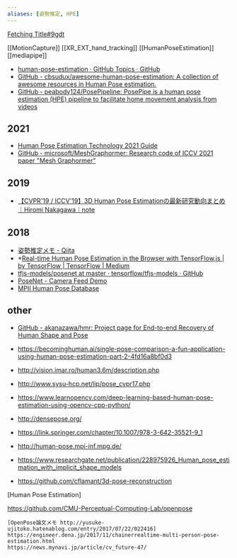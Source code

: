 ```yaml
---
aliases: [姿勢推定, HPE]
---
```


[Fetching Title#9gdt](https://gitlab.freedesktop.org/xrdesktop/xrdesktop)

[[MotionCapture]]
[[XR_EXT_hand_tracking]]
[[HumanPoseEstimation]]
[[mediapipe]]

- [human-pose-estimation · GitHub Topics · GitHub](https://github.com/topics/human-pose-estimation)
- [GitHub - cbsudux/awesome-human-pose-estimation: A collection of awesome resources in Human Pose estimation.](https://github.com/cbsudux/awesome-human-pose-estimation)
- [GitHub - peabody124/PosePipeline: PosePipe is a human pose estimation (HPE) pipeline to facilitate home movement analysis from videos](https://github.com/peabody124/PosePipeline)

## 2021
- [Human Pose Estimation Technology 2021 Guide](https://mobidev.biz/blog/human-pose-estimation-ai-personal-fitness-coach)
- [GitHub - microsoft/MeshGraphormer: Research code of ICCV 2021 paper "Mesh Graphormer"](https://github.com/microsoft/MeshGraphormer)

## 2019
- [【CVPR'19 / ICCV'19】3D Human Pose Estimationの最新研究動向まとめ｜Hiromi Nakagawa｜note](https://note.mu/hirominakagawa/n/nbc226d7d1bfb)

## 2018
- [姿勢推定メモ - Qiita](https://qiita.com/nkjzm/items/2714e96c5f289e0c1203)
- *[Real-time Human Pose Estimation in the Browser with TensorFlow.js | by TensorFlow | TensorFlow | Medium](https://medium.com/tensorflow/real-time-human-pose-estimation-in-the-browser-with-tensorflow-js-7dd0bc881cd5)
- [tfjs-models/posenet at master · tensorflow/tfjs-models · GitHub](https://github.com/tensorflow/tfjs-models/tree/master/posenet)
- [PoseNet - Camera Feed Demo](https://storage.googleapis.com/tfjs-models/demos/posenet/camera.html)
- [MPII Human Pose Database](http://human-pose.mpi-inf.mpg.de/)

## other
- [GitHub - akanazawa/hmr: Project page for End-to-end Recovery of Human Shape and Pose](https://github.com/akanazawa/hmr)

- https://becominghuman.ai/single-pose-comparison-a-fun-application-using-human-pose-estimation-part-2-4fd16a8bf0d3

- http://vision.imar.ro/human3.6m/description.php

- http://www.sysu-hcp.net/lip/pose_cvpr17.php
- https://www.learnopencv.com/deep-learning-based-human-pose-estimation-using-opencv-cpp-python/
- http://densepose.org/
- https://link.springer.com/chapter/10.1007/978-3-642-35521-9_1
- http://human-pose.mpi-inf.mpg.de/
- https://www.researchgate.net/publication/228975926_Human_pose_estimation_with_implicit_shape_models

- https://github.com/cflamant/3d-pose-reconstruction


[Human Pose Estimation]

https://github.com/CMU-Perceptual-Computing-Lab/openpose

	[OpenPose論文メモ http://yusuke-ujitoko.hatenablog.com/entry/2017/07/22/022416]
 	https://engineer.dena.jp/2017/11/chainerrealtime-multi-person-pose-estimation.html
	https://news.mynavi.jp/article/cv_future-47/

